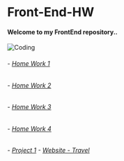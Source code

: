 # Front-End-HW

#### Welcome to my FrontEnd repository..

![Coding](https://c.tenor.com/GfSX-u7VGM4AAAAC/coding.gif)

###### - [Home Work 1](https://aaboassoud.github.io/FrontEnd-HW/Day1/)

###### - [Home Work 2](https://aaboassoud.github.io/FrontEnd-HW/Day2/)

###### - [Home Work 3](https://aaboassoud.github.io/FrontEnd-HW/Day3/)

###### - [Home Work 4](https://github.com/Aaboassoud/FrontEnd-HW/tree/main/Day4)

###### - [Project 1](https://github.com/Aaboassoud/FrontEnd-Project1) - [Website - Travel](https://aaboassoud.github.io/FrontEnd-Project1/) 